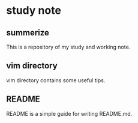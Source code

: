 study note
=====================================

summerize-------------------------------------This is a repository of my study and working note.vim directory-------------------------------------vim directory contains some useful tips.README-------------------------------------README is a simple guide for writing README.md.